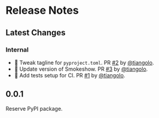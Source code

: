 # Release Notes

## Latest Changes

### Internal

* 🔧 Tweak tagline for `pyproject.toml`. PR [#2](https://github.com/fastapi/fastapi-new/pull/2) by [@tiangolo](https://github.com/tiangolo).
* 👷 Update version of Smokeshow. PR [#3](https://github.com/fastapi/fastapi-new/pull/3) by [@tiangolo](https://github.com/tiangolo).
* 👷 Add tests setup for CI. PR [#1](https://github.com/fastapi/fastapi-new/pull/1) by [@tiangolo](https://github.com/tiangolo).

## 0.0.1

Reserve PyPI package.
